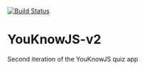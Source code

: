 [![Build Status](https://travis-ci.org/gminovska/YouKnowJS-v2.svg?branch=master)](https://travis-ci.org/gminovska/YouKnowJS-v2)

# YouKnowJS-v2
Second iteration of the YouKnowJS quiz app
